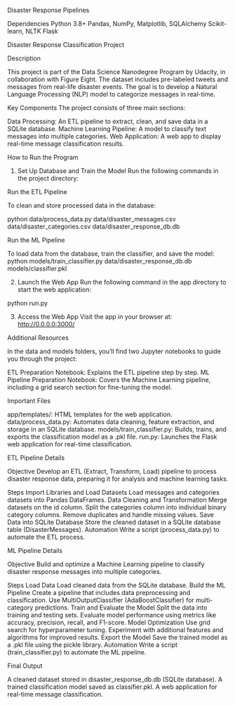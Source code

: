 Disaster Response Pipelines 


Dependencies
Python 3.8+
Pandas, NumPy, Matplotlib, SQLAlchemy
Scikit-learn, NLTK
Flask


Disaster Response Classification Project

Description

This project is part of the Data Science Nanodegree Program by Udacity, in collaboration with Figure Eight. The dataset includes pre-labeled tweets and messages from real-life disaster events. The goal is to develop a Natural Language Processing (NLP) model to categorize messages in real-time.

Key Components
The project consists of three main sections:

Data Processing: An ETL pipeline to extract, clean, and save data in a SQLite database.
Machine Learning Pipeline: A model to classify text messages into multiple categories.
Web Application: A web app to display real-time message classification results.

How to Run the Program

1. Set Up Database and Train the Model
Run the following commands in the project directory:

Run the ETL Pipeline

To clean and store processed data in the database:

python data/process_data.py data/disaster_messages.csv data/disaster_categories.csv data/disaster_response_db.db

Run the ML Pipeline

To load data from the database, train the classifier, and save the model:
python models/train_classifier.py data/disaster_response_db.db models/classifier.pkl

2. Launch the Web App
Run the following command in the app directory to start the web application:

python run.py

3. Access the Web App
Visit the app in your browser at:
http://0.0.0.0:3000/

Additional Resources

In the data and models folders, you’ll find two Jupyter notebooks to guide you through the project:

ETL Preparation Notebook: Explains the ETL pipeline step by step.
ML Pipeline Preparation Notebook: Covers the Machine Learning pipeline, including a grid search section for fine-tuning the model.

Important Files

app/templates/: HTML templates for the web application.
data/process_data.py: Automates data cleaning, feature extraction, and storage in an SQLite database.
models/train_classifier.py: Builds, trains, and exports the classification model as a .pkl file.
run.py: Launches the Flask web application for real-time classification.

ETL Pipeline Details

Objective
Develop an ETL (Extract, Transform, Load) pipeline to process disaster response data, preparing it for analysis and machine learning tasks.

Steps
Import Libraries and Load Datasets
Load messages and categories datasets into Pandas DataFrames.
Data Cleaning and Transformation
Merge datasets on the id column.
Split the categories column into individual binary category columns.
Remove duplicates and handle missing values.
Save Data into SQLite Database
Store the cleaned dataset in a SQLite database table (DisasterMessages).
Automation
Write a script (process_data.py) to automate the ETL process.

ML Pipeline Details

Objective
Build and optimize a Machine Learning pipeline to classify disaster response messages into multiple categories.

Steps
Load Data
Load cleaned data from the SQLite database.
Build the ML Pipeline
Create a pipeline that includes data preprocessing and classification.
Use MultiOutputClassifier (AdaBoostClassifier) for multi-category predictions.
Train and Evaluate the Model
Split the data into training and testing sets.
Evaluate model performance using metrics like accuracy, precision, recall, and F1-score.
Model Optimization
Use grid search for hyperparameter tuning.
Experiment with additional features and algorithms for improved results.
Export the Model
Save the trained model as a .pkl file using the pickle library.
Automation
Write a script (train_classifier.py) to automate the ML pipeline.

Final Output

A cleaned dataset stored in disaster_response_db.db (SQLite database).
A trained classification model saved as classifier.pkl.
A web application for real-time message classification.




